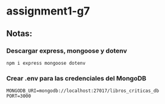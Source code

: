 # assignment1-g7

## Notas:

### Descargar express, mongoose y dotenv

`npm i express mongoose dotenv`

### Crear .env para las credenciales del MongoDB

```
MONGODB_URI=mongodb://localhost:27017/libros_criticas_db
PORT=3000
```
